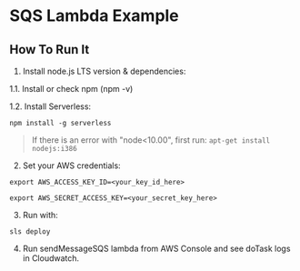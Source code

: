 # SQS Lambda Example

## How To Run It
1. Install node.js LTS version & dependencies:

1.1. Install or check npm (npm -v) 

1.2. Install Serverless:

```
npm install -g serverless
```

> If there is an error with "node<10.00", first run:
> `apt-get install nodejs:i386`

2. Set your AWS credentials:
```
export AWS_ACCESS_KEY_ID=<your_key_id_here>
```
```
export AWS_SECRET_ACCESS_KEY=<your_secret_key_here>
```

3. Run with:
```
sls deploy
```

4. Run sendMessageSQS lambda from AWS Console and see doTask logs in Cloudwatch.

